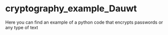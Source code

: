 # cryptography_example_Dauwt
 Here you can find an example of a python code that encrypts passwords or any type of text
